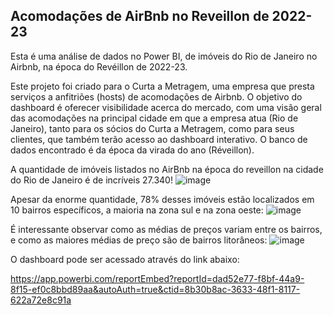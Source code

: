## Acomodações de AirBnb no Reveillon de 2022-23

Esta é uma análise de dados no Power BI, de imóveis do Rio de Janeiro no Airbnb, na época do Revéillon de 2022-23.

Este projeto foi criado para o Curta a Metragem, uma empresa que presta serviços a anfitriões (hosts) de acomodações de Airbnb. O objetivo do dashboard é oferecer visibilidade acerca do mercado, com uma visão geral das acomodações na principal cidade em que a empresa atua (Rio de Janeiro), tanto para os sócios do Curta a Metragem, como para seus clientes, que também terão acesso ao dashboard interativo. O banco de dados encontrado é da época da virada do ano (Réveillon).

A quantidade de imóveis listados no AirBnb na época do reveillon na cidade do Rio de Janeiro é de incríveis 27.340!
![image](https://github.com/gwollner/-PT-Airbnb-RJ/assets/151399588/9ccef06d-5426-4e71-9262-aadd80d7bbc2)

Apesar da enorme quantidade, 78% desses imóveis estão localizados em 10 bairros específicos, a maioria na zona sul e na zona oeste:
![image](https://github.com/gwollner/-PT-Airbnb-RJ/assets/151399588/71c38dc4-0fd2-4471-a4bb-43f30eb3baff)

É interessante observar como as médias de preços variam entre os bairros, e como as maiores médias de preço são de bairros litorâneos:
![image](https://github.com/gwollner/-PT-Airbnb-RJ/assets/151399588/b77cc0ca-c7c0-4926-8d03-167841ad7978)




O dashboard pode ser acessado através do link abaixo:

https://app.powerbi.com/reportEmbed?reportId=dad52e77-f8bf-44a9-8f15-ef0c8bbd89aa&autoAuth=true&ctid=8b30b8ac-3633-48f1-8117-622a72e8c91a



